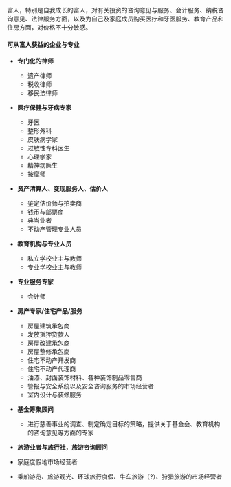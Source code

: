 富人，特别是自我成长的富人，对有关投资的咨询意见与服务、会计服务、纳税咨询意见、法律服务方面，以及为自己及家庭成员购买医疗和牙医服务、教育产品和住房方面，对价格不十分敏感。

#### 可从富人获益的企业与专业

- **专门化的律师**

    - 遗产律师
    - 税收律师
    - 移民法律师
    
- **医疗保健与牙病专家**

    - 牙医
    - 整形外科
    - 皮肤病学家
    - 过敏性专科医生
    - 心理学家
    - 精神病医生
    - 按摩师
    
- **资产清算人、变现服务人、估价人**

    - 鉴定估价师与拍卖商
    - 钱币与邮票商
    - 典当业者
    - 不动产管理专业人员
    
- **教育机构与专业人员**

    - 私立学校业主与教师
    - 专业学校业主与教师

- **专业服务专家**

    - 会计师
    
- **房产专家/住宅产品/服务**

    - 房屋建筑承包商
    - 发放抵押贷款人
    - 房屋改建承包商
    - 房屋整修承包商
    - 住宅不动产开发商
    - 住宅不动产代理商
    - 油漆、封面装饰材料、各种装饰制品零售商
    - 警报与安全系统以及安全咨询服务的市场经营者
    - 室内设计与装修服务
    
- **基金筹集顾问**

    - 进行慈善事业的调查、制定确定目标的策略，提供关于基金会、教育机构的咨询意见等方面的专家
    
- **旅游业者与旅行社，旅游咨询顾问**

 - 家庭度假地市场经营者
 - 乘船游览、旅游观光、环球旅行度假、牛车旅游（?）、狩猎旅游的市场经营者


